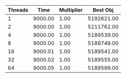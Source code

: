 |Threads | Time | Multiplier | Best Obj |
| - | - | - | - |
|1|9000.00|1.00|5192621.00|
|2|9000.00|1.00|5211762.00|
|4|9000.00|1.00|5189539.00|
|8|9000.00|1.00|5189749.00|
|16|9000.01|1.00|5189541.00|
|32|9000.02|1.00|5189555.00|
|64|9000.05|1.00|5189599.00|
